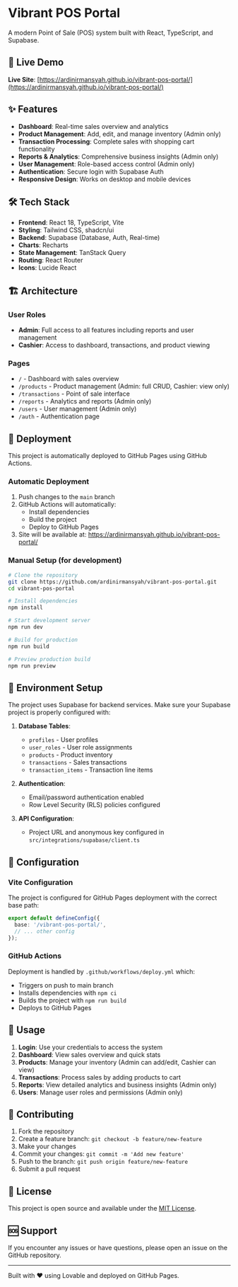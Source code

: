 # Vibrant POS Portal

A modern Point of Sale (POS) system built with React, TypeScript, and Supabase.

## 🚀 Live Demo

**Live Site**: [https://ardinirmansyah.github.io/vibrant-pos-portal/](https://ardinirmansyah.github.io/vibrant-pos-portal/)

## ✨ Features

- **Dashboard**: Real-time sales overview and analytics
- **Product Management**: Add, edit, and manage inventory (Admin only)
- **Transaction Processing**: Complete sales with shopping cart functionality
- **Reports & Analytics**: Comprehensive business insights (Admin only)
- **User Management**: Role-based access control (Admin only)
- **Authentication**: Secure login with Supabase Auth
- **Responsive Design**: Works on desktop and mobile devices

## 🛠️ Tech Stack

- **Frontend**: React 18, TypeScript, Vite
- **Styling**: Tailwind CSS, shadcn/ui
- **Backend**: Supabase (Database, Auth, Real-time)
- **Charts**: Recharts
- **State Management**: TanStack Query
- **Routing**: React Router
- **Icons**: Lucide React

## 🏗️ Architecture

### User Roles
- **Admin**: Full access to all features including reports and user management
- **Cashier**: Access to dashboard, transactions, and product viewing

### Pages
- `/` - Dashboard with sales overview
- `/products` - Product management (Admin: full CRUD, Cashier: view only)
- `/transactions` - Point of sale interface
- `/reports` - Analytics and reports (Admin only)
- `/users` - User management (Admin only)
- `/auth` - Authentication page

## 🚀 Deployment

This project is automatically deployed to GitHub Pages using GitHub Actions.

### Automatic Deployment
1. Push changes to the `main` branch
2. GitHub Actions will automatically:
   - Install dependencies
   - Build the project
   - Deploy to GitHub Pages
3. Site will be available at: https://ardinirmansyah.github.io/vibrant-pos-portal/

### Manual Setup (for development)

```bash
# Clone the repository
git clone https://github.com/ardinirmansyah/vibrant-pos-portal.git
cd vibrant-pos-portal

# Install dependencies
npm install

# Start development server
npm run dev

# Build for production
npm run build

# Preview production build
npm run preview
```

## 📝 Environment Setup

The project uses Supabase for backend services. Make sure your Supabase project is properly configured with:

1. **Database Tables**:
   - `profiles` - User profiles
   - `user_roles` - User role assignments
   - `products` - Product inventory
   - `transactions` - Sales transactions
   - `transaction_items` - Transaction line items

2. **Authentication**:
   - Email/password authentication enabled
   - Row Level Security (RLS) policies configured

3. **API Configuration**:
   - Project URL and anonymous key configured in `src/integrations/supabase/client.ts`

## 🔧 Configuration

### Vite Configuration
The project is configured for GitHub Pages deployment with the correct base path:

```typescript
export default defineConfig({
  base: '/vibrant-pos-portal/',
  // ... other config
});
```

### GitHub Actions
Deployment is handled by `.github/workflows/deploy.yml` which:
- Triggers on push to main branch
- Installs dependencies with `npm ci`
- Builds the project with `npm run build`
- Deploys to GitHub Pages

## 📱 Usage

1. **Login**: Use your credentials to access the system
2. **Dashboard**: View sales overview and quick stats
3. **Products**: Manage your inventory (Admin can add/edit, Cashier can view)
4. **Transactions**: Process sales by adding products to cart
5. **Reports**: View detailed analytics and business insights (Admin only)
6. **Users**: Manage user roles and permissions (Admin only)

## 🤝 Contributing

1. Fork the repository
2. Create a feature branch: `git checkout -b feature/new-feature`
3. Make your changes
4. Commit your changes: `git commit -m 'Add new feature'`
5. Push to the branch: `git push origin feature/new-feature`
6. Submit a pull request

## 📄 License

This project is open source and available under the [MIT License](LICENSE).

## 🆘 Support

If you encounter any issues or have questions, please open an issue on the GitHub repository.

---

Built with ❤️ using Lovable and deployed on GitHub Pages.
